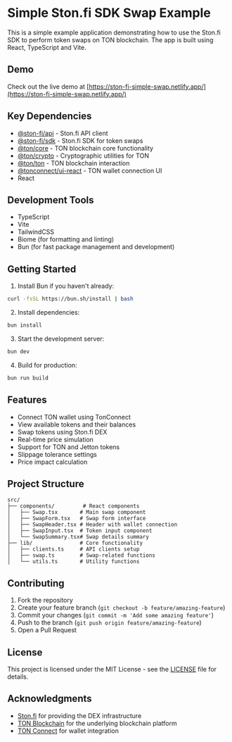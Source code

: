 # Simple Ston.fi SDK Swap Example

This is a simple example application demonstrating how to use the Ston.fi SDK to perform token swaps on TON blockchain. The app is built using React, TypeScript and Vite.

## Demo

Check out the live demo at [https://ston-fi-simple-swap.netlify.app/](https://ston-fi-simple-swap.netlify.app/)

## Key Dependencies

- [@ston-fi/api](https://github.com/ston-fi/sdk) - Ston.fi API client
- [@ston-fi/sdk](https://github.com/ston-fi/sdk) - Ston.fi SDK for token swaps
- [@ton/core](https://github.com/ton-core/ton-core) - TON blockchain core functionality
- [@ton/crypto](https://github.com/ton-core/ton-crypto) - Cryptographic utilities for TON
- [@ton/ton](https://github.com/ton-core/ton) - TON blockchain interaction
- [@tonconnect/ui-react](https://github.com/ton-connect/sdk) - TON wallet connection UI
- React

## Development Tools

- TypeScript
- Vite
- TailwindCSS
- Biome (for formatting and linting)
- Bun (for fast package management and development)

## Getting Started

1. Install Bun if you haven't already:

```bash
curl -fsSL https://bun.sh/install | bash
```

2. Install dependencies:

```bash
bun install
```

3. Start the development server:

```bash
bun dev
```

4. Build for production:

```bash
bun run build
```

## Features

- Connect TON wallet using TonConnect
- View available tokens and their balances
- Swap tokens using Ston.fi DEX
- Real-time price simulation
- Support for TON and Jetton tokens
- Slippage tolerance settings
- Price impact calculation

## Project Structure

```
src/
├── components/         # React components
│   ├── Swap.tsx       # Main swap component
│   ├── SwapForm.tsx   # Swap form interface
│   ├── SwapHeader.tsx # Header with wallet connection
│   ├── SwapInput.tsx  # Token input component
│   └── SwapSummary.tsx# Swap details summary
├── lib/               # Core functionality
│   ├── clients.ts     # API clients setup
│   ├── swap.ts        # Swap-related functions
│   └── utils.ts       # Utility functions
```

## Contributing

1. Fork the repository
2. Create your feature branch (`git checkout -b feature/amazing-feature`)
3. Commit your changes (`git commit -m 'Add some amazing feature'`)
4. Push to the branch (`git push origin feature/amazing-feature`)
5. Open a Pull Request

## License

This project is licensed under the MIT License - see the [LICENSE](LICENSE) file for details.

## Acknowledgments

- [Ston.fi](https://ston.fi) for providing the DEX infrastructure
- [TON Blockchain](https://ton.org) for the underlying blockchain platform
- [TON Connect](https://github.com/ton-connect/sdk) for wallet integration
